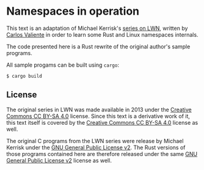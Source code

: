 # Namespaces in operation

This text is an adaptation of Michael Kerrisk's [series on LWN][original],
written by [Carlos Valiente][carletes] in order to learn some Rust and Linux
namespaces internals.

The code presented here is a Rust rewrite of the original author's sample
programs.

All sample progams can be built using `cargo`:

```text
$ cargo build
```

## License

The original series in LWN was made available in 2013 under the
[Creative Commons CC BY-SA 4.0][cc-by-sa/4.0] license. Since this text is a
derivative work of it, this text itself is covered by the
[Creative Commons CC BY-SA 4.0][cc-by-sa/4.0] license as well.

The original C programs from the LWN series were release by Michael Kerrisk
under the [GNU General Public License v2][gplv2]. The Rust versions of those
programs contained here are therefore released under the same
[GNU General Public License v2][gplv2] license as well.


[carletes]: https://github.com/carletes
[cc-by-sa/4.0]: https://creativecommons.org/licenses/by-sa/4.0/
[gplv2]: https://www.gnu.org/licenses/old-licenses/gpl-2.0.en.html
[original]: https://lwn.net/Articles/531114/
